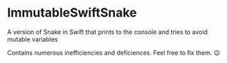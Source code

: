 ImmutableSwiftSnake
===================

A version of Snake in Swift that prints to the console and tries to avoid mutable variables

Contains numerous inefficiencies and deficiences.  Feel free to fix them.  😉
